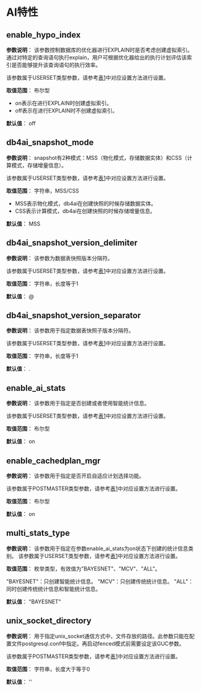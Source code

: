 # AI特性

## enable\_hypo\_index<a name="section76151259193016"></a>

**参数说明**： 该参数控制数据库的优化器进行EXPLAIN时是否考虑创建虚拟索引。通过对特定的查询语句执行explain，用户可根据优化器给出的执行计划评估该索引是否能够提升该查询语句的执行效率。

该参数属于USERSET类型参数，请参考[表1](../DatabaseAdministrationGuide/重设参数.md#zh-cn_topic_0237121562_zh-cn_topic_0059777490_t91a6f212010f4503b24d7943aed6d846)中对应设置方法进行设置。

**取值范围**： 布尔型

-   on表示在进行EXPLAIN时创建虚拟索引。
-   off表示在进行EXPLAIN时不创建虚拟索引。

**默认值**： off

## db4ai\_snapshot\_mode<a name="section16166168154212"></a>

**参数说明**： snapshot有2种模式：MSS（物化模式，存储数据实体）和CSS（计算模式，存储增量信息）。

该参数属于USERSET类型参数，请参考[表1](../DatabaseAdministrationGuide/重设参数.md#zh-cn_topic_0237121562_zh-cn_topic_0059777490_t91a6f212010f4503b24d7943aed6d846)中对应设置方法进行设置。

**取值范围**： 字符串，MSS/CSS

-   MSS表示物化模式，db4ai在创建快照的时候存储数据实体。
-   CSS表示计算模式，db4ai在创建快照的时候存储增量信息。

**默认值**： MSS

## db4ai\_snapshot\_version\_delimiter<a name="section254410351422"></a>

**参数说明**： 该参数为数据表快照版本分隔符。

该参数属于USERSET类型参数，请参考[表1](../DatabaseAdministrationGuide/重设参数.md#zh-cn_topic_0237121562_zh-cn_topic_0059777490_t91a6f212010f4503b24d7943aed6d846)中对应设置方法进行设置。

**取值范围**： 字符串，长度等于1

**默认值**： @

## db4ai\_snapshot\_version\_separator<a name="section337119550421"></a>

**参数说明**： 该参数用于指定数据表快照子版本分隔符。

该参数属于USERSET类型参数，请参考[表1](../DatabaseAdministrationGuide/重设参数.md#zh-cn_topic_0237121562_zh-cn_topic_0059777490_t91a6f212010f4503b24d7943aed6d846)中对应设置方法进行设置。

**取值范围**： 字符串，长度等于1

**默认值**： .

## enable\_ai\_stats<a name="section883221733710"></a>

**参数说明**： 该参数用于指定是否创建或者使用智能统计信息。

该参数属于USERSET类型参数，请参考[表1](../DatabaseAdministrationGuide/重设参数.md#zh-cn_topic_0283137176_zh-cn_topic_0237121562_zh-cn_topic_0059777490_t91a6f212010f4503b24d7943aed6d846)中对应设置方法进行设置。

**取值范围**： 布尔型

**默认值**： on

## enable\_cachedplan\_mgr<a name="section76622010222"></a>

**参数说明**： 该参数用于指定是否开启自适应计划选择功能。

该参数属于POSTMASTER类型参数，请参考[表1](../DatabaseAdministrationGuide/重设参数.md#zh-cn_topic_0283137176_zh-cn_topic_0237121562_zh-cn_topic_0059777490_t91a6f212010f4503b24d7943aed6d846)中对应设置方法进行设置。

**取值范围**： 布尔型

**默认值**： on

## multi_stats_type

**参数说明**： 该参数用于指定在参数enable_ai_stats为on状态下创建的统计信息类别。
该参数属于USERSET类型参数，请参考[表1](../DatabaseAdministrationGuide/重设参数.md#zh-cn_topic_0237121562_zh-cn_topic_0059777490_t91a6f212010f4503b24d7943aed6d846)中对应设置方法进行设置。

**取值范围**： 枚举类型，有效值为"BAYESNET"、"MCV"、"ALL"。

"BAYESNET"：只创建智能统计信息。
"MCV"：只创建传统统计信息。
"ALL"：同时创建传统统计信息和智能统计信息。

**默认值**： "BAYESNET"

## unix\_socket\_directory<a name="section138405824612"></a>

**参数说明**： 用于指定unix\_socket通信方式中，文件存放的路径。此参数只能在配置文件postgresql.conf中指定。再启动fenced模式前需要设定该GUC参数。

该参数属于POSTMASTER类型参数，请参考[表1](../DatabaseAdministrationGuide/重设参数.md#zh-cn_topic_0237121562_zh-cn_topic_0059777490_t91a6f212010f4503b24d7943aed6d846)中对应设置方法进行设置。

**取值范围**： 字符串，长度大于等于0

**默认值**： ''

